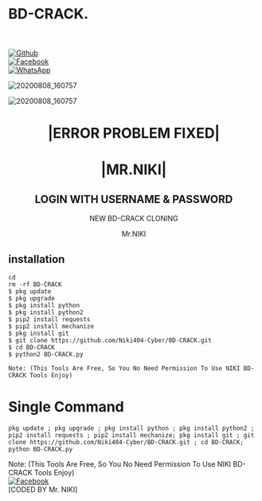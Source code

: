 # BD-CRACK.
<b></b> </br> <br>[![Github](https://img.shields.io/badge/Github-Niki404-Cyber-dimgray?style=flat-square&logo=github)](https://github.com/Niki404-Cyber)<br> [![Facebook](https://img.shields.io/badge/Facebook-Mr.NIKI-blue?style=flat-square&logo=facebook)](https://www.facebook.com/NIKI.CYBER404.OFFICIALS)<br> [![WhatsApp](https://img.shields.io/badge/WhatsApp-Mr.NIKI-blue?style=flat-square&logo=WhatsApp)](https://chat.whatsapp.com/IulgtTY1ao6HeowtyCFEGJ)
</p>

![20200808_160757](https://raw.githubusercontent.com/Niki404-Cyber/Niki404-Cyber/main/Screenshot_20220110-161131~2.png)

![20200808_160757](https://raw.githubusercontent.com/Niki404-Cyber/Niki404-Cyber/main/Screenshot_20220110-185853~2.png)

<h1 align="center"> |ERROR PROBLEM FIXED| </h1>

<h1 align="center"> |MR.NIKI|</h1>



<h2 align="center"> LOGIN WITH USERNAME & PASSWORD</h2>


<p align="center">
     NEW BD-CRACK CLONING
</p>



<p align="center">
              Mr.NIKI


## <b>installation</b>

```
cd
rm -rf BD-CRACK
$ pkg update
$ pkg upgrade
$ pkg install python
$ pkg install python2
$ pip2 install requests
$ pip2 install mechanize
$ pkg install git
$ git clone https://github.com/Niki404-Cyber/BD-CRACK.git
$ cd BD-CRACK
$ python2 BD-CRACK.py

Note: (This Tools Are Free, So You No Need Permission To Use NIKI BD-CRACK Tools Enjoy)

```

# Single Command 

```
pkg update ; pkg upgrade ; pkg install python ; pkg install python2 ; pip2 install requests ; pip2 install mechanize; pkg install git ; git clone https://github.com/Niki404-Cyber/BD-CRACK.git ; cd BD-CRACK; python BD-CRACK.py
```

 Note: (This Tools Are Free, So You No Need Permission To Use NIKI BD-CRACK Tools Enjoy)</br>
 [![Facebook](https://img.shields.io/badge/Facebook-Mr.NIKI-blue?style=flat-square&logo=facebook)](https://www.facebook.com/Tera.Bap.Ka.Link.Hain)</br>
 [CODED BY Mr. NIKI]
